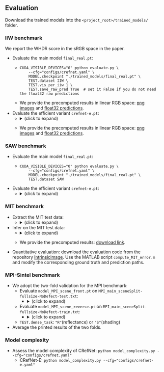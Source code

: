 Evaluation
- 
Download the trained models into the ```<project_root>/trained_models/``` folder.

### IIW benchmark
We report the WHDR score in the sRGB space in the paper.
+ Evaluate the main model ```final_real.pt```:
  + ```console
    CUDA_VISIBLE_DEVICES="0" python evaluate.py \
        --cfg="configs/crefnet.yaml" \
        MODEL.checkpoint "./trained_models/final_real.pt" \
        TEST.dataset IIW \
        TEST.vis_per_iiw 1 \
        TEST.save_raw_pred True  # set it False if you do not need the float32 raw predictions
    ```
  + We provide the precomputed results in linear RGB space: [png images](https://drive.google.com/file/d/14WUYdcERhNum4dtvxrVCSruWUhxeIK2H/view?usp=sharing) and [float32 predictions](https://drive.google.com/file/d/1DemA6gPa5sPiLPrYMuFZwhUquZDthlFX/view?usp=sharing). 
+ Evaluate the efficient variant ```crefnet-e.pt```:
  + <details>
    <summary>(click to expand)</summary>
    
    ##### 
    ```console
    CUDA_VISIBLE_DEVICES="0" python evaluate.py \
        --cfg="configs/crefnet-e.yaml" \
        MODEL.checkpoint "./trained_models/crefnet-e.pt" \
        TEST.dataset IIW \
        TEST.vis_per_iiw 1 \
        TEST.save_raw_pred True # set it False if you do not need the float32 raw predictions
    ```
    </details>
  + We provide the precomputed results in linear RGB space: [png images](https://drive.google.com/file/d/15LmHI5uAqAApOIhGBkjLmNRcZwHjPuDL/view?usp=sharing) and [float32 predictions](https://drive.google.com/file/d/1DHLpQcO1BhGH50CbUIU5NlxS5oeq2Zvc/view?usp=sharing).


### SAW benchmark
+ Evaluate the main model ```final_real.pt```:
  + ```console
    CUDA_VISIBLE_DEVICES="0" python evaluate.py \
        --cfg="configs/crefnet.yaml" \
        MODEL.checkpoint "./trained_models/final_real.pt" \
        TEST.dataset SAW
    ```  
+ Evaluate the efficient variant ```crefnet-e.pt```:
  + <details>
    <summary>(click to expand)</summary>
    
    ##### 
    ```console
    CUDA_VISIBLE_DEVICES="0" python evaluate.py \
        --cfg="configs/crefnet-e.yaml" \
        MODEL.checkpoint "./trained_models/crefnet-e.pt" \
        TEST.dataset SAW
    ```
    </details>

    
### MIT benchmark
+ Extract the MIT test data: 
  + <details>
    <summary>(click to expand)</summary>
    
    ##### 
    ```console
    python tools/extract_MIT_test_data.py \
        --input_dir "./data/MIT-intrinsic/data" \
        --output_dir "./data/MIT_test_extracted"
    ```
    </details>
+ Infer on the MIT test data:
  + <details>
    <summary>(click to expand)</summary>
    
    ##### 
    ```console
    CUDA_VISIBLE_DEVICES="0" python infer.py \
        --img-dir ./data/MIT_test_extracted \
        --out-dir ./experiments/MIT_test_out \
        --loading_mode "MIT_test" \
        --output_original_size \
        --cfg="configs/crefnet.yaml" \
        MODEL.checkpoint "./trained_models/model_MIT.pt"
    ```
    </details>
  + We provide the precomputed results: [download link](https://drive.google.com/file/d/1DlgvJlZ9YRwvStXEuI0VyfXpYDoq_1I1/view?usp=sharing).
+ Quantitative evaluation: download the evaluation code from the repository [IntrinsicImage](https://github.com/fqnchina/IntrinsicImage/tree/master/evaluation).
Use the MATLAB script ```compute_MIT_error.m``` and modify the corresponding ground truth and prediction paths.

### MPI-Sintel benchmark
+ We adopt the two-fold validation for the MPI benchmark:
  + Evaluate ```model_MPI_scene_front.pt``` on  ```MPI_main_sceneSplit-fullsize-NoDefect-test.txt```:
    + <details>
      <summary>(click to expand)</summary>
    
      ##### 
      ```console
      CUDA_VISIBLE_DEVICES="0" python evaluate.py \
        --cfg="configs/mpi_benchmark/crefnet_S_mpi_scene_front.yaml" \
        DIR "experiments/MPI_out/" \
        MODEL.checkpoint \
        "./trained_models/model_MPI_scene_front.pt" \
        TEST.dense_task "R" \
        TEST.batch_size_cgi 4 \
        TEST.workers_cgi 4 \
        TEST.vis_per_mpi 100 \
        TEST.save_raw_pred True
      ```
      </details>
  + Evaluate ```model_MPI_scene_reverse.pt``` on  ```MPI_main_sceneSplit-fullsize-NoDefect-train.txt```:
    + <details>
      <summary>(click to expand)</summary>
    
      ##### 
      ```console
      CUDA_VISIBLE_DEVICES="0" python evaluate.py \
          --cfg="configs/mpi_benchmark/crefnet_S_mpi_scene_reverse.yaml" \
          DIR "experiments/MPI_out/" \
          MODEL.checkpoint \
          "./trained_models/model_MPI_scene_reverse.pt" \
          TEST.dense_task "R" \
          TEST.batch_size_cgi 4 \
          TEST.workers_cgi 4 \
          TEST.vis_per_mpi 100 \
          TEST.save_raw_pred True
      ```
      </details>    
  + ```TEST.dense_task```: ```"R"```(reflectance) or ```"S"```(shading)
+ Average the printed results of the two folds.


### Model complexity
+ Assess the model complexity of CRefNet: ```python model_complexity.py --cfg="configs/crefnet.yaml"```
  + CRefNet-E: ```python model_complexity.py --cfg="configs/crefnet-e.yaml"```
